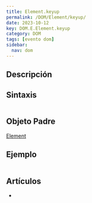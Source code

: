 ```yaml
---
title: Element.keyup
permalink: /DOM/Element/keyup/
date: 2023-10-12
key: DOM.E.Element.keyup
category: DOM
tags: [evento dom]
sidebar:
  nav: dom
---
```


## Descripción


## Sintaxis


```javascript

```


## Objeto Padre


[Element](https://www.w3api.com/DOM/Element/)


## Ejemplo


```javascript

```


## Artículos

- 
